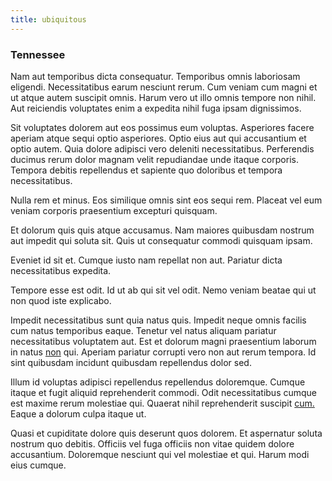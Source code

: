 ```yaml
---
title: ubiquitous
---
```


### Tennessee

Nam aut temporibus dicta consequatur. Temporibus omnis laboriosam eligendi. Necessitatibus earum nesciunt rerum. Cum veniam cum magni et ut atque autem suscipit omnis. Harum vero ut illo omnis tempore non nihil. Aut reiciendis voluptates enim a expedita nihil fuga ipsam dignissimos.

Sit voluptates dolorem aut eos possimus eum voluptas. Asperiores facere aperiam atque sequi optio asperiores. Optio eius aut qui accusantium et optio autem. Quia dolore adipisci vero deleniti necessitatibus. Perferendis ducimus rerum dolor magnam velit repudiandae unde itaque corporis. Tempora debitis repellendus et sapiente quo doloribus et tempora necessitatibus.

Nulla rem et minus. Eos similique omnis sint eos sequi rem. Placeat vel eum veniam corporis praesentium excepturi quisquam.

Et dolorum quis quis atque accusamus. Nam maiores quibusdam nostrum aut impedit qui soluta sit. Quis ut consequatur commodi quisquam ipsam.

Eveniet id sit et. Cumque iusto nam repellat non aut. Pariatur dicta necessitatibus expedita.

Tempore esse est odit. Id ut ab qui sit vel odit. Nemo veniam beatae qui ut non quod iste explicabo.

Impedit necessitatibus sunt quia natus quis. Impedit neque omnis facilis cum natus temporibus eaque. Tenetur vel natus aliquam pariatur necessitatibus voluptatem aut. Est et dolorum magni praesentium laborum in natus [non](/facere/eaque/com.md) qui. Aperiam pariatur corrupti vero non aut rerum tempora. Id sint quibusdam incidunt quibusdam repellendus dolor sed.

Illum id voluptas adipisci repellendus repellendus doloremque. Cumque itaque et fugit aliquid reprehenderit commodi. Odit necessitatibus cumque est maxime rerum molestiae qui. Quaerat nihil reprehenderit suscipit [cum.](/earum/quo/dolorem/electronics_&_sports_program.md) Eaque a dolorum culpa itaque ut.

Quasi et cupiditate dolore quis deserunt quos dolorem. Et aspernatur soluta nostrum quo debitis. Officiis vel fuga officiis non vitae quidem dolore accusantium. Doloremque nesciunt qui vel molestiae et qui. Harum modi eius cumque.
